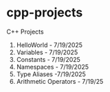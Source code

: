 # cpp-projects
C++ Projects
1. HelloWorld - 7/19/2025
2. Variables  - 7/19/2025
3. Constants  - 7/19/2025
4. Namespaces - 7/19/2025
5. Type Aliases -7/19/2025
6. Arithmetic Operators - 7/19/25

